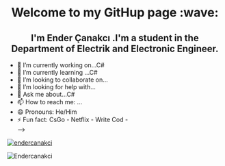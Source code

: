 <h1 align="center"> Welcome to my GitHup page :wave:</h1>
<h2 align="center">I'm Ender Çanakcı .I'm a student in the Department of Electrik and Electronic Engineer.</h2>

- 🔭 I’m currently working on...C#
- 🌱 I’m currently learning ...C#
- 👯 I’m looking to collaborate on...
- 🤔 I’m looking for help with...
- 💬 Ask me about...C#
- 📫 How to reach me: ...
- 😄 Pronouns: He/Him
- ⚡ Fun fact: CsGo - Netflix - Write Cod -  
-->

<p align="left"> <a href="https://twitter.com/endercanakci" target="blank"><img src="https://img.shields.io/twitter/follow/endercanakci?logo=twitter&style=for-the-badge" alt="endercanakci" /></a>

<p align="left"> <img src="https://komarev.com/ghpvc/?username=Endercanakci&label=Profile%20views&color=0e75b6&style=flat" alt="Endercanakci" /> </p>
